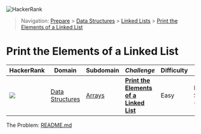 ![HackerRank](../../../../assets/logo-black.svg?raw=true)
> Navigation: [Prepare](https://www.hackerrank.com/dashboard) > [Data Structures](https://www.hackerrank.com/domains/data-structures) > 
[Linked Lists](https://www.hackerrank.com/domains/data-structures/linked-lists) > [Print the Elements of a Linked List](https://www.hackerrank.com/challenges/print-the-elements-of-a-linked-list/)
# Print the Elements of a Linked List
| HackerRank | Domain | Subdomain | *Challenge* | Difficulty | Skills |
| ---------- | ------ | --------- | ----------- | ---------- | ------ |
| <a href="https://www.hackerrank.com/dashboard"><img src="../../../../assets/favicon.png?raw=true" /></a> | [Data Structures](https://www.hackerrank.com/domains/data-structures) | [Arrays](https://www.hackerrank.com/domains/data-structures/arrays) | **[Print the Elements of a Linked List](https://www.hackerrank.com/challenges/print-the-elements-of-a-linked-list/problem)** | Easy | Problem Solving (Basic) |

The Problem: [README.md](README.md)
